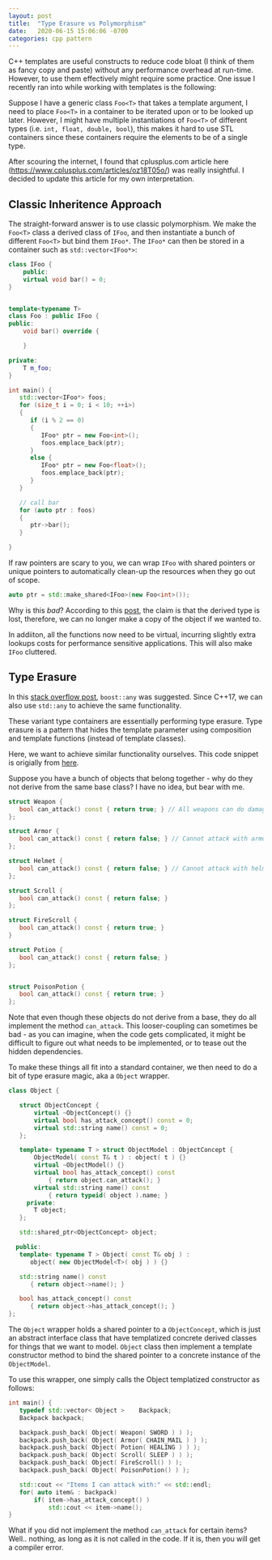 ```yaml
---
layout: post
title:  "Type Erasure vs Polymorphism"
date:   2020-06-15 15:06:06 -0700
categories: cpp pattern
---
```


C++ templates are useful constructs to reduce code bloat (I think of them as fancy copy and paste) without any performance overhead at run-time.
However, to use them effectively might require some practice.
One issue I recently ran into while working with templates is the following:

Suppose I have a generic class `Foo<T>` that takes a template argument, I need to place `Foo<T>` in a container to be iterated upon or to be looked up later.  However, I might have multiple instantiations of `Foo<T>` of different types (i.e. `int, float, double, bool`), this makes it hard to use STL containers since these containers require the elements to be of a single type.

After scouring the internet, I found that cplusplus.com article here (https://www.cplusplus.com/articles/oz18T05o/) was really insightful. I decided to update this article for my own interpretation.

## Classic Inheritence Approach

The straight-forward answer is to use classic polymorphism. We make the `Foo<T>` class a derived class of `IFoo`, and then instantiate a bunch of different `Foo<T>` but bind them `IFoo*`. The `IFoo*` can then be stored in a container such as `std::vector<IFoo*>`:

```cpp
class IFoo {
    public:
    virtual void bar() = 0;
}


template<typename T>
class Foo : public IFoo {
public:
    void bar() override {

    }

private:
    T m_foo;
}

int main() {
   std::vector<IFoo*> foos;
   for (size_t i = 0; i < 10; ++i>)
   {
      if (i % 2 == 0)
      {
         IFoo* ptr = new Foo<int>();
         foos.emplace_back(ptr);
      }
      else {
         IFoo* ptr = new Foo<float>();
         foos.emplace_back(ptr);
      }
   }

   // call bar
   for (auto ptr : foos)
   {
      ptr->bar();
   }

}
```

If raw pointers are scary to you, we can wrap `IFoo` with shared pointers or unique pointers to automatically clean-up the resources when they go out of scope.

```cpp
auto ptr = std::make_shared<IFoo>(new Foo<int>());
```

Why is this *bad*? According to this [post](https://www.cplusplus.com/articles/oz18T05o/), the claim is that the derived type is lost, therefore, we can no longer make a copy of the object if we wanted to. 

In addiiton, all the functions now need to be virtual, incurring slightly extra lookups costs for performance sensitive applications. This will also make `IFoo` cluttered.

## Type Erasure

In this [stack overflow post](https://stackoverflow.com/questions/4738405/how-can-i-store-objects-of-differing-types-in-a-c-container#4738459), `boost::any` was suggested. Since C++17, we can also use `std::any` to achieve the same functionality. 

These variant type containers are essentially performing type erasure. Type erasure is a pattern that hides the template parameter using composition and template functions (instead of template classes).

Here, we want to achieve similar functionality ourselves. This code snippet is origially from [here](https://www.cplusplus.com/articles/oz18T05o/).

Suppose you have a bunch of objects that belong together - why do they not derive from the same base class? I have no idea, but bear with me.
```cpp
struct Weapon {
   bool can_attack() const { return true; } // All weapons can do damage
};

struct Armor {
   bool can_attack() const { return false; } // Cannot attack with armor...
};

struct Helmet {
   bool can_attack() const { return false; } // Cannot attack with helmet...
};

struct Scroll {
   bool can_attack() const { return false; }
};

struct FireScroll {
   bool can_attack() const { return true; }
}

struct Potion {
   bool can_attack() const { return false; }  
};


struct PoisonPotion {
   bool can_attack() const { return true; }
};
```
Note that even though these objects do not derive from a base, they do all implement the method `can_attack`. This looser-coupling can sometimes be bad - as you can imagine, when the code gets complicated, it might be difficult to figure out what needs to be implemented, or to tease out the hidden dependencies.

To make these things all fit into a standard container, we then need to do a bit of type erasure magic, aka a `Object` wrapper.

```cpp
class Object {

   struct ObjectConcept {   
       virtual ~ObjectConcept() {}
       virtual bool has_attack_concept() const = 0;
       virtual std::string name() const = 0;
   };

   template< typename T > struct ObjectModel : ObjectConcept {
       ObjectModel( const T& t ) : object( t ) {}
       virtual ~ObjectModel() {}
       virtual bool has_attack_concept() const
           { return object.can_attack(); }
       virtual std::string name() const
           { return typeid( object ).name; }
     private:
       T object;
   };

   std::shared_ptr<ObjectConcept> object;

  public:
   template< typename T > Object( const T& obj ) :
      object( new ObjectModel<T>( obj ) ) {}

   std::string name() const
      { return object->name(); }

   bool has_attack_concept() const
      { return object->has_attack_concept(); }
};
```

The `Object` wrapper holds a shared pointer to a `ObjectConcept`, which is just an abstract interface class that have templatized concrete derived classes for things that we want to model. `Object` class then implement a template constructor method to bind the shared pointer to a concrete instance of the `ObjectModel`.

To use this wrapper, one simply calls the Object templatized constructor as follows:

```cpp
int main() {
   typedef std::vector< Object >    Backpack;
   Backpack backpack;

   backpack.push_back( Object( Weapon( SWORD ) ) );
   backpack.push_back( Object( Armor( CHAIN_MAIL ) ) );
   backpack.push_back( Object( Potion( HEALING ) ) );
   backpack.push_back( Object( Scroll( SLEEP ) ) );
   backpack.push_back( Object( FireScroll() ) );
   backpack.push_back( Object( PoisonPotion() ) );

   std::cout << "Items I can attack with:" << std::endl;
   for( auto item& : backpack)
       if( item->has_attack_concept() )
           std::cout << item->name();
}
```

What if you did not implement the method `can_attack` for certain items? Well.. nothing, as long as it is not called in the code. If it is, then you will get a compiler error.